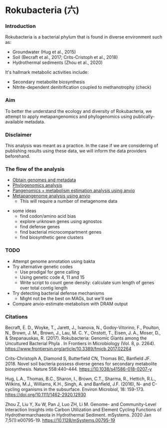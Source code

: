 # Rokubacteria (六)

### Introduction
Rokubacteria is a bacterial phylum that is found in diverse environment such as:
- Groundwater (Hug et al., 2015)
- Soil (Becraft et al., 2017; Crits-Cristoph et al., 2018)
- Hydrothermal sediments (Zhou et al., 2020)

It's hallmark metabolic activities include:
- Secondary metabolite biosynthesis
- Nitrite-dependent denitrification coupled to methanotrophy (check)

### Aim
To better the understand the ecology and diversity of Rokubacteria, we attempt to apply metapangenomics and phylogenomics using publically-available metadata.

### Disclaimer
This analysis was meant as a practice. In the case if we are considering of publishing results using these data, we will inform the data providers beforehand.

### The flow of the analysis
- [Obtain genomes and metadata](workflow/preliminary)
- [Phylogenomics analysis](workflow/phylogenome)
- [Pangenomics + metabolism estimation analysis using anvio](workflow/pangenome)
- [Metapangenome analysis using anvio](workflow/metapangenome)
	- This will require a number of metagenome data

* some ideas
	- find codon/amino acid bias
	- explore unknown genes using agnostos
	- find defense genes
	- find bacterial microcompartment genes
	- find biosynthetic gene clusters

### TODO
- Attempt genome annotation using bakta
- Try alternative genetic codes
	- Use prodigal for gene calling
	- Using genetic code 4, 11 and 15
	- Write script to count gene density: calculate sum length of genes over total contig length
- Try detecting bacterial defense mechanisms
	- Might not be the best on MAGs, but we'll see
- Compare anvio-estimate-metabolism with DRAM output

### Citations
Becraft, E. D., Woyke, T., Jarett, J., Ivanova, N., Godoy-Vitorino, F., Poulton, N., Brown, J. M., Brown, J., Lau, M. C. Y., Onstott, T., Eisen, J. A., Moser, D., & Stepanauskas, R. (2017). Rokubacteria: Genomic Giants among the Uncultured Bacterial Phyla  . In Frontiers in Microbiology  (Vol. 8, p. 2264). https://www.frontiersin.org/article/10.3389/fmicb.2017.02264

Crits-Christoph A, Diamond S, Butterfield CN, Thomas BC, Banfield JF. 2018.
Novel soil bacteria possess diverse genes for secondary metabolite
biosynthesis. Nature 558:440–444. https://10.1038/s41586-018-0207-y

Hug, L.A., Thomas, B.C., Sharon, I., Brown, C.T., Sharma, R., Hettich, R.L., Wilkins, M.J., Williams, K.H., Singh, A. and Banfield, J.F. (2016), N- and C-cycling organisms in the subsurface. Environ Microbiol, 18: 159-173. https://doi.org/10.1111/1462-2920.12930

Zhou Z, Liu Y, Xu W, Pan J, Luo ZH, Li M. Genome- and Community-Level Interaction Insights into Carbon Utilization and Element Cycling Functions of Hydrothermarchaeota in Hydrothermal Sediment. mSystems. 2020 Jan 7;5(1):e00795-19. https://10.1128/mSystems.00795-19
